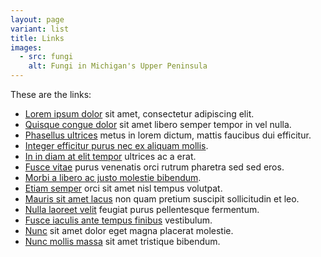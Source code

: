 ```yaml
---
layout: page
variant: list
title: Links
images:
  - src: fungi
    alt: Fungi in Michigan's Upper Peninsula
---
```


These are the links:

- [Lorem ipsum dolor](/) sit amet, consectetur adipiscing elit.
- [Quisque congue dolor](/) sit amet libero semper tempor in vel nulla.
- [Phasellus ultrices](/) metus in lorem dictum, mattis faucibus dui efficitur.
- [Integer efficitur purus nec ex aliquam mollis](/).
- [In in diam at elit tempor](/) ultrices ac a erat.
- [Fusce vitae](/) purus venenatis orci rutrum pharetra sed sed eros.
- [Morbi a libero ac justo molestie bibendum](/).
- [Etiam semper](/) orci sit amet nisl tempus volutpat.
- [Mauris sit amet lacus](/) non quam pretium suscipit sollicitudin et leo.
- [Nulla laoreet velit](/) feugiat purus pellentesque fermentum.
- [Fusce iaculis ante tempus finibus](/) vestibulum.
- [Nunc](/) sit amet dolor eget magna placerat molestie.
- [Nunc mollis massa](/) sit amet tristique bibendum.
